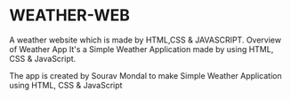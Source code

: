 # WEATHER-WEB
A weather website which is made by HTML,CSS &amp; JAVASCRIPT.
Overview of Weather App
It's a Simple Weather Application made by using HTML, CSS & JavaScript.

The app is created by Sourav Mondal to make Simple Weather Application using HTML, CSS & JavaScript
